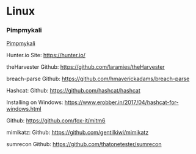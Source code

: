 # Linux

### Pimpmykali
<a href="https://github.com/Dewalt-arch/pimpmykali" />Pimpmykali</a>

Hunter.io
Site: https://hunter.io/

theHarvester
Github: https://github.com/laramies/theHarvester

breach-parse
Github: https://github.com/hmaverickadams/breach-parse

Hashcat:
Github: https://github.com/hashcat/hashcat

Installing on Windows: https://www.erobber.in/2017/04/hashcat-for-windows.html

Github: https://github.com/fox-it/mitm6

mimikatz:
Github: https://github.com/gentilkiwi/mimikatz

sumrecon
Github: https://github.com/thatonetester/sumrecon
